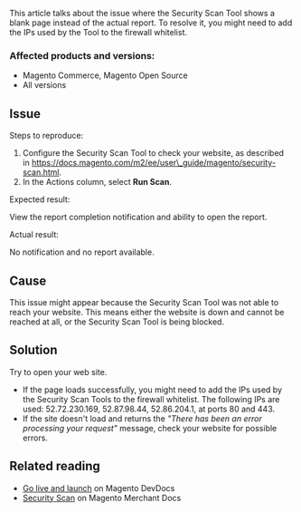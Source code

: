This article talks about the issue where the Security Scan Tool shows a blank page instead of the actual report. To resolve it, you might need to add the IPs used by the Tool to the firewall whitelist.

### Affected products and versions:

*   Magento Commerce, Magento Open Source
*   All versions

## Issue

<span class="wysiwyg-underline">Steps to reproduce:</span>

1.   Configure the Security Scan Tool to check your website, as described in&nbsp;<a href="https://docs.magento.com/m2/ee/user_guide/magento/security-scan.html" target="_self">https://docs.magento.com/m2/ee/user\_guide/magento/security-scan.html</a>.
2.   In the Actions column, select __Run Scan__.

<span class="wysiwyg-underline">Expected result:</span>

View the report completion notification and ability to open the report.

<span class="wysiwyg-underline">Actual result:</span>

No notification and no report available.&nbsp;

## Cause

This issue might appear because&nbsp;the Security Scan Tool was not able to reach your website. This means either the website is down and cannot be reached at all, or the Security Scan Tool is being blocked.

## Solution

Try to open your web site.

*   If the page loads successfully, you might need to add the IPs used by the Security Scan Tools to the firewall whitelist. The following IPs are used:&nbsp;52.72.230.169,&nbsp;52.87.98.44,&nbsp;52.86.204.1, at ports&nbsp;80 and 443.
*   If the site doesn't load and returns the _"There has been an error processing your request"_ message, check your website for possible errors.

## Related reading&nbsp;

*   <a href="https://devdocs.magento.com/guides/v2.3/cloud/live/live.html?_ga=2.73579601.273749082.1559572284-888339099.1547722854#security-scan" target="_self">Go live and launch</a> on Magento DevDocs
*   <a href="https://docs.magento.com/m2/ee/user_guide/magento/security-scan.html" target="_self">Security Scan</a> on Magento Merchant Docs

&nbsp;
&nbsp;
&nbsp;
&nbsp;